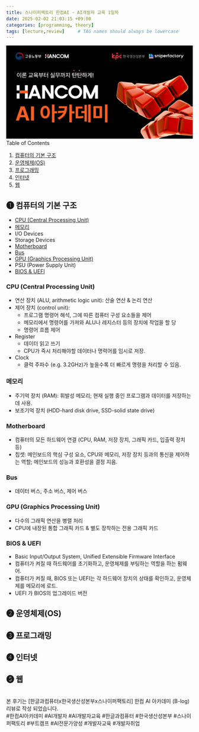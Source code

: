 ```yaml
---
title: 스나이퍼팩토리 한컴AI - AI개발자 교육 1일차
date: 2025-02-02 21:03:15 +09:00
categories: [programming, theory]
tags: [lecture,review]     # TAG names should always be lowercase
---
```

![hancom AI Ad pic](../assets/img/blogpost/blogpost2025_1/blogday1.png)
Table of Contents
1. [컴퓨터의 기본 구조](#-컴퓨터의-기본-구조)
2. [운영체제(OS)](#-운영체제os)
3. [프로그래밍](#-프로그래밍)
4. [인터넷](#-인터넷)
5. [웹](#-웹)

## ❶ 컴퓨터의 기본 구조
- [CPU (Central Processing Unit)](#cpu-central-processing-unit)
- [메모리](#메모리)
- I/O Devices
- Storage Devices
- [Motherboard](#motherboard)
- [Bus](#bus)
- [GPU (Graphics Processing Unit)](#gpu-graphics-processing-unit)
- PSU (Power Supply Unit)
- [BIOS & UEFI](#bios--uefi)

### CPU (Central Processing Unit)
- 연산 장치 (ALU, arithmetic logic unit): 산술 연산 & 논리 연산
- 제어 장치 (control unit): 
  - 프로그램 명령어 해석, 그에 따른 컴퓨터 구성 요소들을 제어
  - 메모리에서 명령어를 가져와 ALU나 레지스터 등의 장치에 작업을 할 당
  - 명령어 흐름 제어
- Register
  - 데이터 읽고 쓰기
  - CPU가 즉시 처리해야할 데이터나 명력어를 임시로 저장. 
- Clock
  - 클럭 주파수 (e.g. 3.2GHz)가 높을수록 더 빠르게 명령을 처리할 수 있음.

### 메모리
- 주기억 장치 (RAM): 휘발성 메모리; 현재 실행 중인 프로그램과 데이터를 저장하는데 사용.
- 보조기억 장치 (HDD-hard disk drive, SSD-solid state drive)
<!---### I/O Devices-->
<!---### Storage Devices-->

### Motherboard
- 컴퓨터의 모든 하드웨어 연결 (CPU, RAM, 저장 장치, 그래픽 카드, 입출력 장치 등)
- 칩셋: 메인보드의 핵심 구성 요소, CPU와 메모리, 저장 장치 등과의 통신을 제어하는 역할; 메인보드의 성능과 호환성을 결정 지음.

### Bus
- 데이터 버스, 주소 버스, 제어 버스

### GPU (Graphics Processing Unit)
- 다수의 그래픽 연산을 병렬 처리
- CPU에 내장된 통합 그래픽 카드 & 별도 장착하는 전용 그래픽 카드
<!---### PSU (Power Supply Unit)-->

### BIOS & UEFI
- Basic Input/Output System, Unified Extensible Firmware Interface
- 컴퓨터가 켜질 때 하드웨어를 초기화하고, 운영체제를 부팅하는 역할을 하는 펌웨어.
- 컴퓨터가 켜질 때, BIOS 또는 UEFI는 각 하드웨어 장치의 상태를 확인하고, 운영체제를 메모리에 로드.
- UEFI 가 BIOS의 업그레이드 버전

## ❷ 운영체제(OS)
## ❸ 프로그래밍
## ❹ 인터넷
## ❺ 웹

<br>
<footer>
본 후기는 [한글과컴퓨터x한국생산성본부x스나이퍼팩토리] 한컴 AI 아카데미 (B-log) 리뷰로 작성 되었습니다.
<br>
#한컴AI아카데미 #AI개발자 #AI개발자교육 #한글과컴퓨터 #한국생산성본부 #스나이퍼팩토리 #부트캠프 #AI전문가양성 #개발자교육 #개발자취업
</footer>